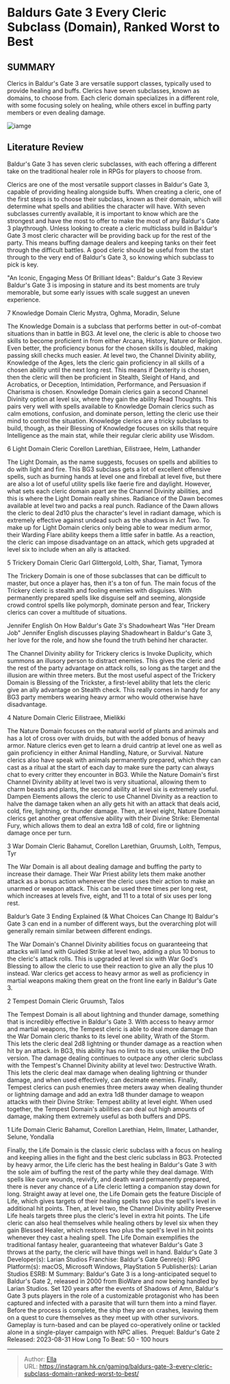 # Baldurs Gate 3 Every Cleric Subclass (Domain), Ranked Worst to Best


## SUMMARY 


 Clerics in Baldur&#39;s Gate 3 are versatile support classes, typically used to provide healing and buffs. 
 Clerics have seven subclasses, known as domains, to choose from. 
 Each cleric domain specializes in a different role, with some focusing solely on healing, while others excel in buffing party members or even dealing damage. 

![iamge](https://static1.srcdn.com/wordpress/wp-content/uploads/2023/11/baldur-s-gate-3-every-cleric-subclass-domain-ranked-worst-to-best.jpg)

## Literature Review

Baldur&#39;s Gate 3 has seven cleric subclasses, with each offering a different take on the traditional healer role in RPGs for players to choose from.




Clerics are one of the most versatile support classes in Baldur&#39;s Gate 3, capable of providing healing alongside buffs. When creating a cleric, one of the first steps is to choose their subclass, known as their domain, which will determine what spells and abilities the character will have. With seven subclasses currently available, it is important to know which are the strongest and have the most to offer to make the most of any Baldur&#39;s Gate 3 playthrough.
Unless looking to create a cleric multiclass build in Baldur&#39;s Gate 3 most cleric character will be providing back up for the rest of the party. This means buffing damage dealers and keeping tanks on their feet through the difficult battles. A good cleric should be useful from the start through to the very end of Baldur&#39;s Gate 3, so knowing which subclass to pick is key.
            
 
 &#34;An Iconic, Engaging Mess Of Brilliant Ideas&#34;: Baldur&#39;s Gate 3 Review 
Baldur&#39;s Gate 3 is imposing in stature and its best moments are truly memorable, but some early issues with scale suggest an uneven experience.












 








 7  Knowledge Domain Cleric 
Mystra, Oghma, Moradin, Selune


 







The Knowledge Domain is a subclass that performs better in out-of-combat situations than in battle in BG3. At level one, the cleric is able to choose two skills to become proficient in from either Arcana, History, Nature or Religion. Even better, the proficiency bonus for the chosen skills is doubled, making passing skill checks much easier. At level two, the Channel Divinity ability, Knowledge of the Ages, lets the cleric gain proficiency in all skills of a chosen ability until the next long rest. This means if Dexterity is chosen, then the cleric will then be proficient in Stealth, Sleight of Hand, and Acrobatics, or Deception, Intimidation, Performance, and Persuasion if Charisma is chosen.
Knowledge Domain clerics gain a second Channel Divinity option at level six, where they gain the ability Read Thoughts. This pairs very well with spells available to Knowledge Domain clerics such as calm emotions, confusion, and dominate person, letting the cleric use their mind to control the situation. Knowledge clerics are a tricky subclass to build, though, as their Blessing of Knowledge focuses on skills that require Intelligence as the main stat, while their regular cleric ability use Wisdom.





 6  Light Domain Cleric 
Corellon Larethian, Eilistraee, Helm, Lathander
        

The Light Domain, as the name suggests, focuses on spells and abilities to do with light and fire. This BG3 subclass gets a lot of excellent offensive spells, such as burning hands at level one and fireball at level five, but there are also a lot of useful utility spells like faerie fire and daylight. However, what sets each cleric domain apart are the Channel Divinity abilities, and this is where the Light Domain really shines. Radiance of the Dawn becomes available at level two and packs a real punch.
Radiance of the Dawn allows the cleric to deal 2d10 plus the character&#39;s level in radiant damage, which is extremely effective against undead such as the shadows in Act Two. To make up for Light Domain clerics only being able to wear medium armor, their Warding Flare ability keeps them a little safer in battle. As a reaction, the cleric can impose disadvantage on an attack, which gets upgraded at level six to include when an ally is attacked.





 5  Trickery Domain Cleric 
Garl Glittergold, Lolth, Shar, Tiamat, Tymora


 







The Trickery Domain is one of those subclasses that can be difficult to master, but once a player has, then it&#39;s a ton of fun. The main focus of the Trickery cleric is stealth and fooling enemies with disguises. With permanently prepared spells like disguise self and seeming, alongside crowd control spells like polymorph, dominate person and fear, Trickery clerics can cover a multitude of situations.
            
 
 Jennifer English On How Baldur&#39;s Gate 3&#39;s Shadowheart Was &#34;Her Dream Job&#34; 
Jennifer English discusses playing Shadowheart in Baldur&#39;s Gate 3, her love for the role, and how she found the truth behind her character.



The Channel Divinity ability for Trickery clerics is Invoke Duplicity, which summons an illusory person to distract enemies. This gives the cleric and the rest of the party advantage on attack rolls, so long as the target and the illusion are within three meters. But the most useful aspect of the Trickery Domain is Blessing of the Trickster, a first-level ability that lets the cleric give an ally advantage on Stealth check. This really comes in handy for any BG3 party members wearing heavy armor who would otherwise have disadvantage.





 4  Nature Domain Cleric 
Eilistraee, Mielikki
        

The Nature Domain focuses on the natural world of plants and animals and has a lot of cross over with druids, but with the added bonus of heavy armor. Nature clerics even get to learn a druid cantrip at level one as well as gain proficiency in either Animal Handling, Nature, or Survival. Nature clerics also have speak with animals permanently prepared, which they can cast as a ritual at the start of each day to make sure the party can always chat to every critter they encounter in BG3.
While the Nature Domain&#39;s first Channel Divinity ability at level two is very situational, allowing them to charm beasts and plants, the second ability at level six is extremely useful. Dampen Elements allows the cleric to use Channel Divinity as a reaction to halve the damage taken when an ally gets hit with an attack that deals acid, cold, fire, lightning, or thunder damage. Then, at level eight, Nature Domain clerics get another great offensive ability with their Divine Strike: Elemental Fury, which allows them to deal an extra 1d8 of cold, fire or lightning damage once per turn.





 3  War Domain Cleric 
Bahamut, Corellon Larethian, Gruumsh, Lolth, Tempus, Tyr
        

The War Domain is all about dealing damage and buffing the party to increase their damage. Their War Priest ability lets them make another attack as a bonus action whenever the cleric uses their action to make an unarmed or weapon attack. This can be used three times per long rest, which increases at levels five, eight, and 11 to a total of six uses per long rest.
            
 
 Baldur’s Gate 3 Ending Explained (&amp; What Choices Can Change It) 
Baldur&#39;s Gate 3 can end in a number of different ways, but the overarching plot will generally remain similar between different endings.



The War Domain&#39;s Channel Divinity abilities focus on guaranteeing that attacks will land with Guided Strike at level two, adding a plus 10 bonus to the cleric&#39;s attack rolls. This is upgraded at level six with War God&#39;s Blessing to allow the cleric to use their reaction to give an ally the plus 10 instead. War clerics get access to heavy armor as well as proficiency in martial weapons making them great on the front line early in Baldur&#39;s Gate 3.





 2  Tempest Domain Cleric 
Gruumsh, Talos


 







The Tempest Domain is all about lightning and thunder damage, something that is incredibly effective in Baldur&#39;s Gate 3. With access to heavy armor and martial weapons, the Tempest cleric is able to deal more damage than the War Domain cleric thanks to its level one ability, Wrath of the Storm. This lets the cleric deal 2d8 lightning or thunder damage as a reaction when hit by an attack. In BG3, this ability has no limit to its uses, unlike the DnD version.
The damage dealing continues to outpace any other cleric subclass with the Tempest&#39;s Channel Divinity ability at level two: Destructive Wrath. This lets the cleric deal max damage when dealing lightning or thunder damage, and when used effectively, can decimate enemies. Finally, Tempest clerics can push enemies three meters away when dealing thunder or lightning damage and add an extra 1d8 thunder damage to weapon attacks with their Divine Strike: Tempest ability at level eight. When used together, the Tempest Domain&#39;s abilities can deal out high amounts of damage, making them extremely useful as both buffers and DPS.





 1  Life Domain Cleric 
Bahamut, Corellon Larethian, Helm, Ilmater, Lathander, Selune, Yondalla
        

Finally, the Life Domain is the classic cleric subclass with a focus on healing and keeping allies in the fight and the best cleric subclass in BG3. Protected by heavy armor, the Life cleric has the best healing in Baldur&#39;s Gate 3 with the sole aim of buffing the rest of the party while they deal damage. With spells like cure wounds, revivify, and death ward permanently prepared, there is never any chance of a Life cleric letting a companion stay down for long.
Straight away at level one, the Life Domain gets the feature Disciple of Life, which gives targets of their healing spells two plus the spell&#39;s level in additional hit points. Then, at level two, the Channel Divinity ability Preserve Life heals targets three plus the cleric&#39;s level in extra hit points. The Life cleric can also heal themselves while healing others by level six when they gain Blessed Healer, which restores two plus the spell&#39;s level in hit points whenever they cast a healing spell. The Life Domain exemplifies the traditional fantasy healer, guaranteeing that whatever Baldur&#39;s Gate 3 throws at the party, the cleric will have things well in hand.
               Baldur&#39;s Gate 3   Developer(s):   Larian Studios    Franchise:   Baldur&#39;s Gate    Genre(s):   RPG    Platform(s):   macOS, Microsoft Windows, PlayStation 5    Publisher(s):   Larian Studios    ESRB:   M    Summary:   Baldur&#39;s Gate 3 is a long-anticipated sequel to Baldur&#39;s Gate 2, released in 2000 from BioWare and now being handled by Larian Studios. Set 120 years after the events of Shadows of Amn, Baldur&#39;s Gate 3 puts players in the role of a customizable protagonist who has been captured and infected with a parasite that will turn them into a mind flayer. Before the process is complete, the ship they are on crashes, leaving them on a quest to cure themselves as they meet up with other survivors. Gameplay is turn-based and can be played co-operatively online or tackled alone in a single-player campaign with NPC allies.     Prequel:   Baldur&#39;s Gate 2    Released:   2023-08-31    How Long To Beat:   50 - 100 hours      

---

> Author: [Ella](https://instagram.hk.cn/)  
> URL: https://instagram.hk.cn/gaming/baldurs-gate-3-every-cleric-subclass-domain-ranked-worst-to-best/  


